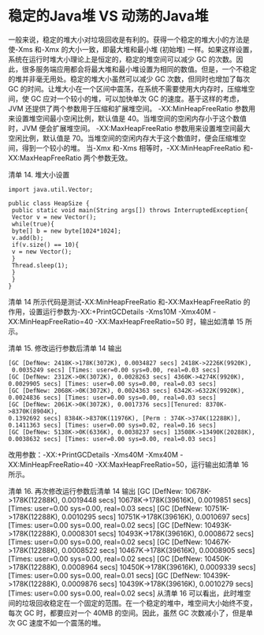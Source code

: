 # 稳定的Java堆 VS 动荡的Java堆
一般来说，稳定的堆大小对垃圾回收是有利的。获得一个稳定的堆大小的方法是使-Xms 和-Xmx 的大小一致，即最大堆和最小堆 (初始堆) 一样。如果这样设置，系统在运行时堆大小理论上是恒定的，稳定的堆空间可以减少 GC 的次数。因此，很多服务端应用都会将最大堆和最小堆设置为相同的数值。但是，一个不稳定的堆并非毫无用处。稳定的堆大小虽然可以减少 GC 次数，但同时也增加了每次 GC 的时间。让堆大小在一个区间中震荡，在系统不需要使用大内存时，压缩堆空间，使 GC 应对一个较小的堆，可以加快单次 GC 的速度。基于这样的考虑，JVM 还提供了两个参数用于压缩和扩展堆空间。
-XX:MinHeapFreeRatio 参数用来设置堆空间最小空闲比例，默认值是 40。当堆空间的空闲内存小于这个数值时，JVM 便会扩展堆空间。
-XX:MaxHeapFreeRatio 参数用来设置堆空间最大空闲比例，默认值是 70。当堆空间的空闲内存大于这个数值时，便会压缩堆空间，得到一个较小的堆。
当-Xmx 和-Xms 相等时，-XX:MinHeapFreeRatio 和-XX:MaxHeapFreeRatio 两个参数无效。

清单 14. 堆大小设置

```
import java.util.Vector;

public class HeapSize {
 public static void main(String args[]) throws InterruptedException{
 Vector v = new Vector();
 while(true){
 byte[] b = new byte[1024*1024];
 v.add(b);
 if(v.size() == 10){
 v = new Vector();
 }
 Thread.sleep(1);
 }
 }
}
```

清单 14 所示代码是测试-XX:MinHeapFreeRatio 和-XX:MaxHeapFreeRatio 的作用，设置运行参数为-XX:+PrintGCDetails -Xms10M -Xmx40M -XX:MinHeapFreeRatio=40 -XX:MaxHeapFreeRatio=50 时，输出如清单 15 所示。

清单 15. 修改运行参数后清单 14 输出
```
[GC [DefNew: 2418K->178K(3072K), 0.0034827 secs] 2418K->2226K(9920K),
 0.0035249 secs] [Times: user=0.00 sys=0.00, real=0.03 secs] 
[GC [DefNew: 2312K->0K(3072K), 0.0028263 secs] 4360K->4274K(9920K), 
0.0029905 secs] [Times: user=0.00 sys=0.00, real=0.03 secs] 
[GC [DefNew: 2068K->0K(3072K), 0.0024363 secs] 6342K->6322K(9920K),
0.0024836 secs] [Times: user=0.00 sys=0.00, real=0.03 secs] 
[GC [DefNew: 2061K->0K(3072K), 0.0017376 secs][Tenured: 8370K->8370K(8904K),
0.1392692 secs] 8384K->8370K(11976K), [Perm : 374K->374K(12288K)],
0.1411363 secs] [Times: user=0.00 sys=0.02, real=0.16 secs] 
[GC [DefNew: 5138K->0K(6336K), 0.0038237 secs] 13508K->13490K(20288K),
0.0038632 secs] [Times: user=0.00 sys=0.00, real=0.03 secs]
```

改用参数：-XX:+PrintGCDetails -Xms40M -Xmx40M -XX:MinHeapFreeRatio=40 -XX:MaxHeapFreeRatio=50，运行输出如清单 16 所示。

清单 16. 再次修改运行参数后清单 14 输出
[GC [DefNew: 10678K->178K(12288K), 0.0019448 secs] 10678K->178K(39616K), 
 0.0019851 secs] [Times: user=0.00 sys=0.00, real=0.03 secs] 
[GC [DefNew: 10751K->178K(12288K), 0.0010295 secs] 10751K->178K(39616K),
0.0010697 secs] [Times: user=0.00 sys=0.00, real=0.02 secs] 
[GC [DefNew: 10493K->178K(12288K), 0.0008301 secs] 10493K->178K(39616K),
0.0008672 secs] [Times: user=0.00 sys=0.00, real=0.02 secs] 
[GC [DefNew: 10467K->178K(12288K), 0.0008522 secs] 10467K->178K(39616K),
0.0008905 secs] [Times: user=0.00 sys=0.00, real=0.02 secs] 
[GC [DefNew: 10450K->178K(12288K), 0.0008964 secs] 10450K->178K(39616K),
0.0009339 secs] [Times: user=0.00 sys=0.00, real=0.01 secs] 
[GC [DefNew: 10439K->178K(12288K), 0.0009876 secs] 10439K->178K(39616K),
0.0010279 secs] [Times: user=0.00 sys=0.00, real=0.02 secs]
从清单 16 可以看出，此时堆空间的垃圾回收稳定在一个固定的范围。在一个稳定的堆中，堆空间大小始终不变，每次 GC 时，都要应对一个 40MB 的空间。因此，虽然 GC 次数减小了，但是单次 GC 速度不如一个震荡的堆。

